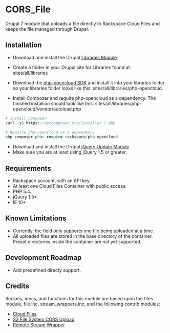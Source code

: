 # CORS_File
Drupal 7 module that uploads a file directly to Rackspace Cloud Files and keeps the file managed through Drupal.

## Installation
* Download and install the Drupal [Libraries Module](https://www.drupal.org/project/libraries).  

* Create a folder in your Drupal site for Libraries found at: sites/all/libraries

* Download the [php-opencloud SDK](http://php-opencloud.com/) and install it into your libraries folder so your libraries folder looks like this: sites/all/libraries/php-opencloud.

* Install Composer and require php-opencloud as a dependency.  The finished installion should look like this: sites/all/libraries/php-opencloud/vendor/autoload.php
```php
# Install Composer
curl -sS https://getcomposer.org/installer | php

# Require php-opencloud as a dependency
php composer.phar require rackspace/php-opencloud
```

*  Download and install the Drupal [jQuery Update Module](https://www.drupal.org/project/jquery_update)
*  Make sure you are at least using jQuery 1.5 or greater.

## Requirements
*  Rackspace account, with an API key.
*  At least one Cloud Files Container with public access.
*  PHP 5.4.
*  jQuery 1.5+
*  IE 10+

## Known Limitations
* Currently, the field only supports one file being uploaded at a time.
* All uploaded files are stored in the base directory of the container. Preset directories inside the container are not yet supported.

## Development Roadmap
* Add predefined directy support.


## Credits
Recipes, ideas, and functions for this module are based upon the files module, file.inc, stream_wrappers.inc, and the following contrib modules:
* [Cloud Files](https://www.drupal.org/project/cloud_files)
* [S3 File System CORS Upload](https://www.drupal.org/project/s3fs_cors)
* [Remote Stream Wrapper](https://www.drupal.org/project/remote_stream_wrapper)


